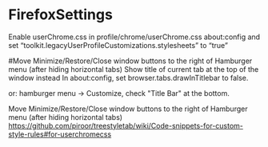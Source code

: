# FirefoxSettings

Enable userChrome.css in profile/chrome/userChrome.css
about:config and set “toolkit.legacyUserProfileCustomizations.stylesheets” to “true” 


#Move Minimize/Restore/Close window buttons to the right of Hamburger menu (after hiding horizontal tabs) 
Show title of current tab at the top of the window instead
In about:config, set browser.tabs.drawInTitlebar to false.

or: hamburger menu -> Customize, check "Title Bar" at the bottom.

Move Minimize/Restore/Close window buttons to the right of Hamburger menu (after hiding horizontal tabs)
https://github.com/piroor/treestyletab/wiki/Code-snippets-for-custom-style-rules#for-userchromecss
